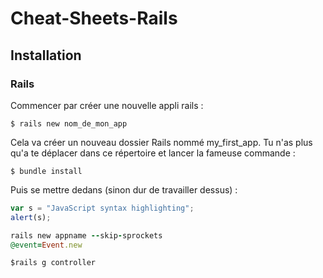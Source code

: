# Cheat-Sheets-Rails
## Installation


### Rails

Commencer par créer une nouvelle appli rails :

```
$ rails new nom_de_mon_app
```
Cela va créer un nouveau dossier Rails nommé my_first_app. Tu n'as plus qu'a te déplacer dans ce répertoire et lancer la fameuse commande :

```
$ bundle install
```

Puis se mettre dedans (sinon dur de travailler dessus) :

```javascript
var s = "JavaScript syntax highlighting";
alert(s);
```
```ruby
rails new appname --skip-sprockets
@event=Event.new
`````


```command
$rails g controller

